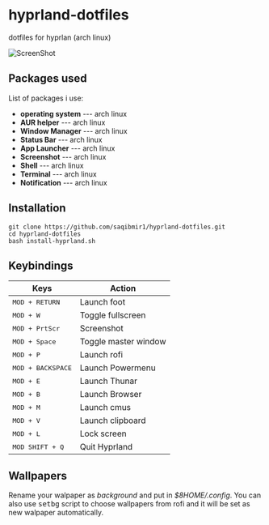 # hyprland-dotfiles
dotfiles for hyprlan (arch linux)

![ScreenShot](screenshot.png)

## Packages used 

List of packages i use:
- **operating system** --- arch linux
- **AUR helper** --- arch linux
- **Window Manager** --- arch linux
- **Status Bar** --- arch linux
- **App Launcher** --- arch linux
- **Screenshot** --- arch linux
- **Shell** --- arch linux
- **Terminal** --- arch linux
- **Notification** --- arch linux

## Installation

```
git clone https://github.com/saqibmir1/hyprland-dotfiles.git
cd hyprland-dotfiles
bash install-hyprland.sh
```

## Keybindings

| Keys                                 | Action                    |
| ------------------------------------ | ------------------------- |
| <kbd>MOD + RETURN</kbd>              | Launch foot               |
| <kbd>MOD + W</kbd>                   | Toggle fullscreen         |
| <kbd>MOD + PrtScr</kbd>              | Screenshot                |
| <kbd>MOD + Space</kbd>               | Toggle master window      |
| <kbd>MOD + P</kbd>                   | Launch rofi               |
| <kbd>MOD + BACKSPACE</kbd>           | Launch Powermenu          |
| <kbd>MOD + E</kbd>                   | Launch Thunar             |
| <kbd>MOD + B</kbd>                   | Launch Browser            |
| <kbd>MOD + M</kbd>                   | Launch cmus               |
| <kbd>MOD + V</kbd>                   | Launch clipboard          |
| <kbd>MOD + L</kbd>                   | Lock screen               |
| <kbd>MOD SHIFT + Q</kbd>             | Quit Hyprland             |

## Wallpapers
Rename your walpaper as *background* and put in *$8HOME/.config*.
You can also use <kbd>setbg</kbd> script to choose wallpapers from rofi and it will be set as new walpaper automatically.
